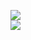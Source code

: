 [![](https://img.shields.io/badge/Made%20With-Github%20Spray-lightgrey.svg?style=for-the-badge&logo=github)](https://github.com/Annihil/github-spray#19476)  
[![](https://i.imgur.com/2DrTn0Z.gif)](https://github.com/Annihil/github-spray)